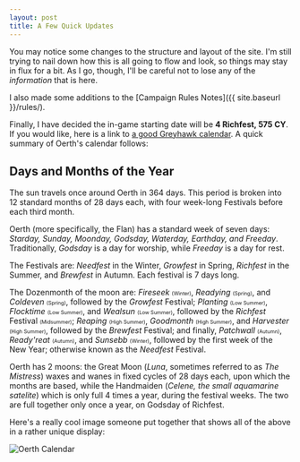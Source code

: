 ```yaml
---
layout: post
title: A Few Quick Updates
---
```


You may notice some changes to the structure and layout of the site. I'm still trying to nail down how this is all going to flow and look, so things may stay in flux for a bit. As I go, though, I'll be careful not to lose any of the _information_ that is here.

I also made some additions to the [Campaign Rules Notes]({{ site.baseurl }}/rules/).

Finally, I have decided the in-game starting date will be **4 Richfest, 575 CY**. If you would like, here is a link to [a good Greyhawk calendar](https://nightshade.obsidianportal.com/wiki_pages/oerth-calendar). A quick summary of Oerth's calendar follows:

<!-- more -->

## Days and Months of the Year
The sun travels once around Oerth in 364 days. This period is broken into 12 standard months of 28 days each, with four week-long Festivals before each third month.

Oerth (more specifically, the Flan) has a standard week of seven days: _Starday, Sunday, Moonday, Godsday, Waterday, Earthday, and Freeday_. Traditionally, _Godsday_ is a day for worship, while _Freeday_ is a day for rest.

The Festivals are: _Needfest_ in the Winter, _Growfest_ in Spring, _Richfest_ in the Summer, and _Brewfest_ in Autumn. Each festival is 7 days long.

The Dozenmonth of the moon are: _Fireseek_ <span style="font-size: 65%;">(Winter)</span>, _Readying_ <span style="font-size: 65%;">(Spring)</span>, and _Coldeven_ <span style="font-size: 65%;">(Spring)</span>, followed by the _Growfest_ Festival; _Planting_ <span style="font-size: 65%;">(Low Summer)</span>, _Flocktime_ <span style="font-size: 65%;">(Low Summer)</span>, and _Wealsun_ <span style="font-size: 65%;">(Low Summer)</span>, followed by the _Richfest_ Festival <span style="font-size: 65%;">(Midsummer)</span>; _Reaping_ <span style="font-size: 65%;">(High Summer)</span>, _Goodmonth_ <span style="font-size: 65%;">(High Summer)</span>, and _Harvester_ <span style="font-size: 65%;">(High Summer)</span>, followed by the _Brewfest_ Festival; and finally, _Patchwall_ <span style="font-size: 65%;">(Autumn)</span>, _Ready'reat_ <span style="font-size: 65%;">(Autumn)</span>, and _Sunsebb_ <span style="font-size: 65%;">(Winter)</span>, followed by the first week of the New Year; otherwise known as the _Needfest_ Festival.

Oerth has 2 moons: the Great Moon (_Luna_, sometimes referred to as _The Mistress_) waxes and wanes in fixed cycles of 28 days each, upon which the months are based, while the Handmaiden (_Celene, the small aquamarine satelite_) which is only full 4 times a year, during the festival weeks.  The two are full together only once a year, on Godsday of Richfest.

Here's a really cool image someone put together that shows all of the above in a rather unique display:

![Oerth Calendar](http://2.bp.blogspot.com/-EWaNDJ6iHHA/T3HvqFQmcPI/AAAAAAAAA7c/J4-PmLByGkc/s1600/calendar_awesome.jpg "Oerth Calendar")
